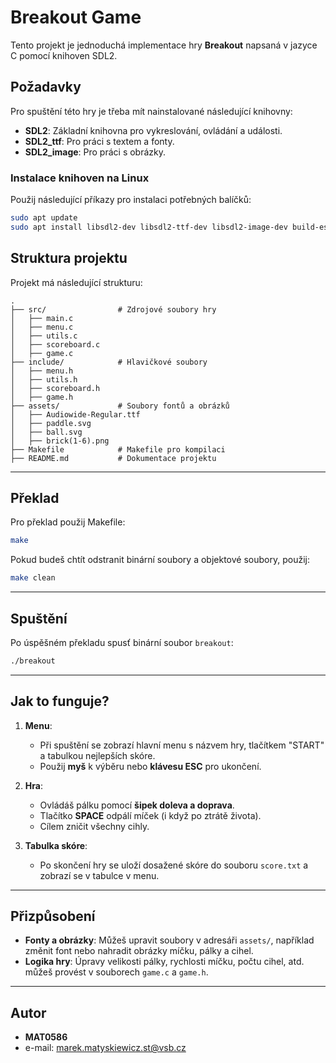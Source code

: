 # Breakout Game

Tento projekt je jednoduchá implementace hry **Breakout** napsaná v jazyce C pomocí knihoven SDL2.

## Požadavky

Pro spuštění této hry je třeba mít nainstalované následující knihovny:

- **SDL2**: Základní knihovna pro vykreslování, ovládání a události.
- **SDL2_ttf**: Pro práci s textem a fonty.
- **SDL2_image**: Pro práci s obrázky.

### Instalace knihoven na Linux

Použij následující příkazy pro instalaci potřebných balíčků:

```bash
sudo apt update
sudo apt install libsdl2-dev libsdl2-ttf-dev libsdl2-image-dev build-essential
```

## Struktura projektu

Projekt má následující strukturu:

```
.
├── src/                # Zdrojové soubory hry
│   ├── main.c
│   ├── menu.c
│   ├── utils.c
│   ├── scoreboard.c
│   ├── game.c
├── include/            # Hlavičkové soubory
│   ├── menu.h
│   ├── utils.h
│   ├── scoreboard.h
│   ├── game.h
├── assets/             # Soubory fontů a obrázků
│   ├── Audiowide-Regular.ttf
│   ├── paddle.svg
│   ├── ball.svg
│   ├── brick(1-6).png
├── Makefile            # Makefile pro kompilaci
├── README.md           # Dokumentace projektu
```

---

## Překlad

Pro překlad použij Makefile:

```bash
make
```

Pokud budeš chtít odstranit binární soubory a objektové soubory, použij:

```bash
make clean
```

---

## Spuštění

Po úspěšném překladu spusť binární soubor `breakout`:

```bash
./breakout
```

---

## Jak to funguje?

1. **Menu**:
    - Při spuštění se zobrazí hlavní menu s názvem hry, tlačítkem "START" a tabulkou nejlepších skóre.
    - Použij **myš** k výběru nebo **klávesu ESC** pro ukončení.

2. **Hra**:
    - Ovládáš pálku pomocí **šipek doleva a doprava**.
    - Tlačítko **SPACE** odpálí míček (i když po ztrátě života).
    - Cílem zničit všechny cihly.

3. **Tabulka skóre**:
    - Po skončení hry se uloží dosažené skóre do souboru `score.txt` a zobrazí se v tabulce v menu.

---

## Přizpůsobení

- **Fonty a obrázky**: Můžeš upravit soubory v adresáři `assets/`, například změnit font nebo nahradit obrázky míčku, pálky a cihel.
- **Logika hry**: Úpravy velikosti pálky, rychlosti míčku, počtu cihel, atd. můžeš provést v souborech `game.c` a `game.h`.

---

## Autor

- **MAT0586**
- e-mail: marek.matyskiewicz.st@vsb.cz